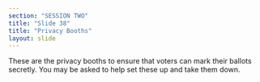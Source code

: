 ```yaml
---
section: "SESSION TWO"
title: "Slide 38"
title: "Privacy Booths"
layout: slide
---
```


These are the privacy booths to ensure that voters can mark their ballots secretly.  You may be asked to help set these up and take them down.
